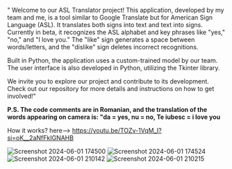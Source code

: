 "  Welcome to our ASL Translator project! This application, developed by my team and me, is a tool similar to Google Translate but for American Sign Language (ASL). It translates both signs into text and text into signs. Currently in beta, it recognizes the ASL alphabet and key phrases like "yes," "no," and "I love you." The "like" sign generates a space between words/letters, and the "dislike" sign deletes incorrect recognitions.

  Built in Python, the application uses a custom-trained model by our team. The user interface is also developed in Python, utilizing the Tkinter library.

  We invite you to explore our project and contribute to its development. Check out our repository for more details and instructions on how to get involved!" 

  **P.S. The code comments are in Romanian, and the translation of the words appearing on camera is: "da = yes, nu = no, Te iubesc = i love you**

  How it works? here--> https://youtu.be/TOZv-1VqM_I?si=oK__2aNfFkIGNAHB


![Screenshot 2024-06-01 174500](https://github.com/Straciulita/ASL-Translate/assets/151453316/baa7fccb-1559-45f9-9271-c2ab85ec59af)
![Screenshot 2024-06-01 174524](https://github.com/Straciulita/ASL-Translate/assets/151453316/9e8813ba-7140-4793-beaf-809856fd3536)
![Screenshot 2024-06-01 210142](https://github.com/Straciulita/ASL-Translate/assets/151453316/c5385333-2c7d-449e-a3ab-31b7bdfe0c59)
![Screenshot 2024-06-01 210215](https://github.com/Straciulita/ASL-Translate/assets/151453316/f9ff39d5-7129-4312-9846-3c78ebc07a3f)
